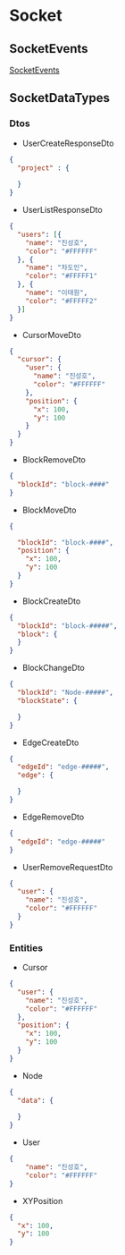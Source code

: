 # Socket

## SocketEvents
[ SocketEvents ](https://github.com/Stonebridge-soma12/otherFronts/blob/feat/src/core/Socket/SocketEvent.ts)
## SocketDataTypes


### Dtos

- UserCreateResponseDto
```json
{
  "project" : {
    
  }
}
```

- UserListResponseDto
```json
{
  "users": [{
    "name": "진성호",
    "color": "#FFFFFF"
  }, {
    "name": "차도인",
    "color": "#FFFFF1"
  }, {
    "name": "이태원",
    "color": "#FFFFF2"
  }]
}
```

- CursorMoveDto
```json
{
  "cursor": {
    "user": {
      "name": "진성호",
      "color": "#FFFFFF"
    },
    "position": {
      "x": 100,
      "y": 100
    }
  }
}
```



- BlockRemoveDto
```json
{
  "blockId": "block-####"
}
```
- BlockMoveDto
```json
{

  "blockId": "block-####",
  "position": {
    "x": 100,
    "y": 100
  }
}
```
- BlockCreateDto
```json
{
  "blockId": "block-#####",
  "block": {
  } 
}
```
- BlockChangeDto
```json
{
  "blockId": "Node-#####",
  "blockState": {

  }
}
```

- EdgeCreateDto
```json
{
  "edgeId": "edge-#####",
  "edge": {

  }
}
```

- EdgeRemoveDto
```json
{
  "edgeId": "edge-#####"
}
```

- UserRemoveRequestDto
```json
{
  "user": {
    "name": "진성호",
    "color": "#FFFFFF"
  }
}
```



### Entities

- Cursor
```json
{
  "user": {
    "name": "진성호",
    "color": "#FFFFFF"
  },
  "position": {
    "x": 100,
    "y": 100
  }
}
```

- Node
```json
{
  "data": {
    
  }
}
```

- User
```json
{
    "name": "진성호",
    "color": "#FFFFFF"
}
```

- XYPosition
```json
{
  "x": 100,
  "y": 100
}
```
